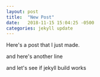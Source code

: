 ```yaml
---
layout: post
title:  "New Post"
date:   2018-11-15 15:04:25 -0500
categories: jekyll update
---
```


Here's a post that I just made.

and here's another line


and let's see if jekyll build works
